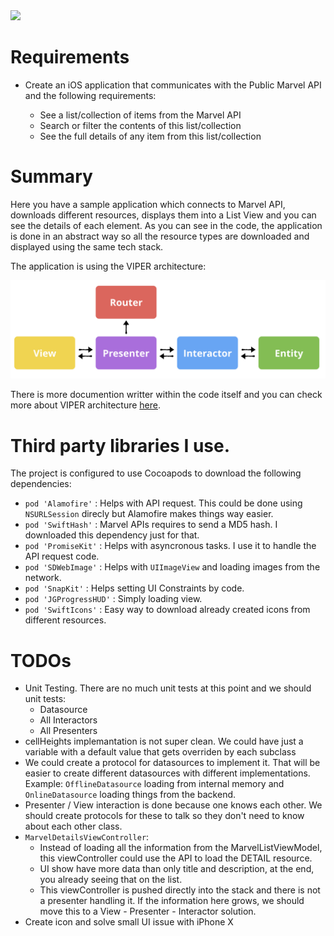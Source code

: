 

<html>
<img src="https://pulpfictioncine.com/download/multimedia.normal.a419730bf6237576.4d617276656c2d6c6f676f5f6e6f726d616c2e6a7067.jpg">
<html>

# Requirements
- ​Create an iOS application that communicates with the Public Marvel API and the following requirements:

    - See a list/collection of items from the Marvel API
    - Search or filter the contents of this list/collection
    - See the full details of any item from this list/collection


# Summary

Here you have a sample application which connects to Marvel API, downloads different resources, displays them into a List View and you can see the details of each element. As you can see in the code, the application is done in an abstract way so all the resource types are downloaded and displayed using the same tech stack.

The application is using the VIPER architecture:
<html>
<img src="https://github.com/nicoyuste/MarvelNavigation/raw/master/design_view_viper.png">
<html>

There is more documention writter within the code itself and you can check more about VIPER architecture [here](https://medium.com/joshtastic-blog/viper-architecture-c1884b0f81f5). 

# Third party libraries I use.

The project is configured to use Cocoapods to download the following dependencies:

- `pod 'Alamofire'` : Helps with API request. This could be done using `NSURLSession` direcly but Alamofire makes things way easier.
- `pod 'SwiftHash'` : Marvel APIs requires to send a MD5 hash. I downloaded this dependency just for that.
- `pod 'PromiseKit'` : Helps with asyncronous tasks. I use it to handle the API request code. 
- `pod 'SDWebImage'` : Helps with `UIImageView` and loading images from the network.
- `pod 'SnapKit'` : Helps setting UI Constraints by code.
- `pod 'JGProgressHUD'` : Simply loading view.
- `pod 'SwiftIcons'` : Easy way to download already created icons from different resources. 

# TODOs

- Unit Testing. There are no much unit tests at this point and we should unit tests:
   - Datasource
   - All Interactors
   - All Presenters
- cellHeights implemantation is not super clean. We could have just a variable with a default value that gets overriden by each subclass
- We could create a protocol for datasources to implement it. That will be easier to create different datasources with different implementations. Example: `OfflineDatasource` loading from internal memory and `OnlineDatasource` loading things from the backend.
- Presenter / View interaction is done because one knows each other. We should create protocols for these to talk so they don't need to know about each other class.
- `MarvelDetailsViewController`:
   - Instead of loading all the information from the MarvelListViewModel, this viewController could use the API to load the DETAIL resource.
   - UI show have more data than only title and description, at the end, you already seeing that on the list.
   - This viewController is pushed directly into the stack and there is not a presenter handling it. If the information here grows, we should move this to a View - Presenter - Interactor solution.
- Create icon and solve small UI issue with iPhone X
